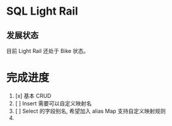 # SQL Light Rail

## 发展状态
目前 Light Rail 还处于 Bike 状态。

# 完成进度
1. [x] 基本 CRUD 
2. [ ] Insert 需要可以自定义映射名
3. [ ] Select 的字段别名, 希望加入 alias Map 支持自定义映射规则
4. 